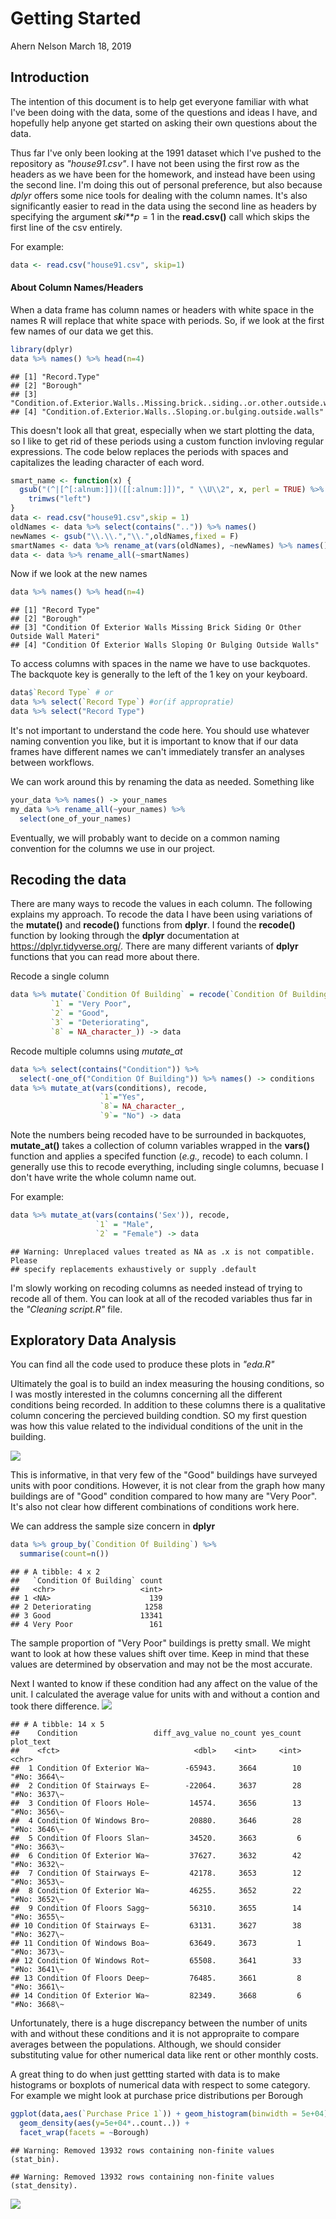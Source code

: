 Getting Started
================
Ahern Nelson
March 18, 2019

Introduction
------------

The intention of this document is to help get everyone familiar with what I've been doing with the data, some of the questions and ideas I have, and hopefully help anyone get started on asking their own questions about the data.

Thus far I've only been looking at the 1991 dataset which I've pushed to the repository as *"house91.csv"*. I have not been using the first row as the headers as we have been for the homework, and instead have been using the second line. I'm doing this out of personal preference, but also because *dplyr* offers some nice tools for dealing with the column names. It's also significantly easier to read in the data using the second line as headers by specifying the argument *s**k**i**p* = 1 in the **read.csv()** call which skips the first line of the csv entirely.

For example:

``` r
data <- read.csv("house91.csv", skip=1)
```

#### About Column Names/Headers

When a data frame has column names or headers with white space in the names R will replace that white space with periods. So, if we look at the first few names of our data we get this.

``` r
library(dplyr)
data %>% names() %>% head(n=4)
```

    ## [1] "Record.Type"                                                                     
    ## [2] "Borough"                                                                         
    ## [3] "Condition.of.Exterior.Walls..Missing.brick..siding..or.other.outside.wall.materi"
    ## [4] "Condition.of.Exterior.Walls..Sloping.or.bulging.outside.walls"

This doesn't look all that great, especially when we start plotting the data, so I like to get rid of these periods using a custom function invloving regular expressions. The code below replaces the periods with spaces and capitalizes the leading character of each word.

``` r
smart_name <- function(x) {
  gsub("(^|[^[:alnum:]])([[:alnum:]])", " \\U\\2", x, perl = TRUE) %>%
    trimws("left")
}
data <- read.csv("house91.csv",skip = 1)
oldNames <- data %>% select(contains("..")) %>% names()
newNames <- gsub("\\.\\.","\\.",oldNames,fixed = F)
smartNames <- data %>% rename_at(vars(oldNames), ~newNames) %>% names()%>% smart_name()
data <- data %>% rename_all(~smartNames)
```

Now if we look at the new names

``` r
data %>% names() %>% head(n=4)
```

    ## [1] "Record Type"                                                                  
    ## [2] "Borough"                                                                      
    ## [3] "Condition Of Exterior Walls Missing Brick Siding Or Other Outside Wall Materi"
    ## [4] "Condition Of Exterior Walls Sloping Or Bulging Outside Walls"

To access columns with spaces in the name we have to use backquotes. The backquote key is generally to the left of the 1 key on your keyboard.

``` r
data$`Record Type` # or
data %>% select(`Record Type`) #or(if appropratie)
data %>% select("Record Type")
```

It's not important to understand the code here. You should use whatever naming convention you like, but it is important to know that if our data frames have different names we can't immediately transfer an analyses between workflows.

We can work around this by renaming the data as needed. Something like

``` r
your_data %>% names() -> your_names
my_data %>% rename_all(~your_names) %>%
  select(one_of_your_names)
```

Eventually, we will probably want to decide on a common naming convention for the columns we use in our project.

Recoding the data
-----------------

There are many ways to recode the values in each column. The following explains my approach. To recode the data I have been using variations of the **mutate()** and **recode()** functions from **dplyr**. I found the **recode()** function by looking through the **dplyr** documentation at <https://dplyr.tidyverse.org/>. There are many different variants of **dplyr** functions that you can read more about there.

Recode a single column

``` r
data %>% mutate(`Condition Of Building` = recode(`Condition Of Building`,
         `1` = "Very Poor",
         `2` = "Good",
         `3` = "Deteriorating",
         `8` = NA_character_)) -> data
```

Recode multiple columns using *mutate\_at*

``` r
data %>% select(contains("Condition")) %>% 
  select(-one_of("Condition Of Building")) %>% names() -> conditions
data %>% mutate_at(vars(conditions), recode, 
                    `1`="Yes", 
                    `8`= NA_character_, 
                    `9`= "No") -> data
```

Note the numbers being recoded have to be surrounded in backquotes, **mutate\_at()** takes a collection of column variables wrapped in the **vars()** function and applies a specifed function (*e.g.,* recode) to each column. I generally use this to recode everything, including single columns, becuase I don't have write the whole column name out.

For example:

``` r
data %>% mutate_at(vars(contains('Sex')), recode,
                   `1` = "Male",
                   `2` = "Female") -> data
```

    ## Warning: Unreplaced values treated as NA as .x is not compatible. Please
    ## specify replacements exhaustively or supply .default

I'm slowly working on recoding columns as needed instead of trying to recode all of them. You can look at all of the recoded variables thus far in the *"Cleaning script.R"* file.

Exploratory Data Analysis
-------------------------

You can find all the code used to produce these plots in *"eda.R"*

Ultimately the goal is to build an index measuring the housing conditions, so I was mostly interested in the columns concerning all the different conditions being recorded. In addition to these columns there is a qualitative column concering the percieved building condtion. SO my first question was how this value related to the individual conditions of the unit in the building.

![](Getting_Started_files/figure-markdown_github/unnamed-chunk-2-1.png)

This is informative, in that very few of the "Good" buildings have surveyed units with poor conditions. However, it is not clear from the graph how many buildings are of "Good" condition compared to how many are "Very Poor". It's also not clear how different combinations of conditions work here.

We can address the sample size concern in **dplyr**

``` r
data %>% group_by(`Condition Of Building`) %>%
  summarise(count=n())
```

    ## # A tibble: 4 x 2
    ##   `Condition Of Building` count
    ##   <chr>                   <int>
    ## 1 <NA>                      139
    ## 2 Deteriorating            1258
    ## 3 Good                    13341
    ## 4 Very Poor                 161

The sample proportion of "Very Poor" buildings is pretty small. We might want to look at how these values shift over time. Keep in mind that these values are determined by observation and may not be the most accurate.

Next I wanted to know if these condition had any affect on the value of the unit. I calculated the average value for units with and without a contion and took there difference. ![](Getting_Started_files/figure-markdown_github/differences-1.png)

    ## # A tibble: 14 x 5
    ##    Condition                 diff_avg_value no_count yes_count plot_text   
    ##    <fct>                              <dbl>    <int>     <int> <chr>       
    ##  1 Condition Of Exterior Wa~        -65943.     3664        10 "#No: 3664\~
    ##  2 Condition Of Stairways E~        -22064.     3637        28 "#No: 3637\~
    ##  3 Condition Of Floors Hole~         14574.     3656        13 "#No: 3656\~
    ##  4 Condition Of Windows Bro~         20880.     3646        28 "#No: 3646\~
    ##  5 Condition Of Floors Slan~         34520.     3663         6 "#No: 3663\~
    ##  6 Condition Of Exterior Wa~         37627.     3632        42 "#No: 3632\~
    ##  7 Condition Of Stairways E~         42178.     3653        12 "#No: 3653\~
    ##  8 Condition Of Exterior Wa~         46255.     3652        22 "#No: 3652\~
    ##  9 Condition Of Floors Sagg~         56310.     3655        14 "#No: 3655\~
    ## 10 Condition Of Stairways E~         63131.     3627        38 "#No: 3627\~
    ## 11 Condition Of Windows Boa~         63649.     3673         1 "#No: 3673\~
    ## 12 Condition Of Windows Rot~         65508.     3641        33 "#No: 3641\~
    ## 13 Condition Of Floors Deep~         76485.     3661         8 "#No: 3661\~
    ## 14 Condition Of Exterior Wa~         82349.     3668         6 "#No: 3668\~

Unfortunately, there is a huge discrepancy between the number of units with and without these conditions and it is not appropraite to compare averages between the populations. Although, we should consider substituting value for other numerical data like rent or other monthly costs.

A great thing to do when just gettting started with data is to make histograms or boxplots of numerical data with respect to some category. For example we might look at purchase price distributions per Borough

``` r
ggplot(data,aes(`Purchase Price 1`)) + geom_histogram(binwidth = 5e+04) + 
  geom_density(aes(y=5e+04*..count..)) +
  facet_wrap(facets = ~Borough)
```

    ## Warning: Removed 13932 rows containing non-finite values (stat_bin).

    ## Warning: Removed 13932 rows containing non-finite values (stat_density).

![](Getting_Started_files/figure-markdown_github/unnamed-chunk-4-1.png)
